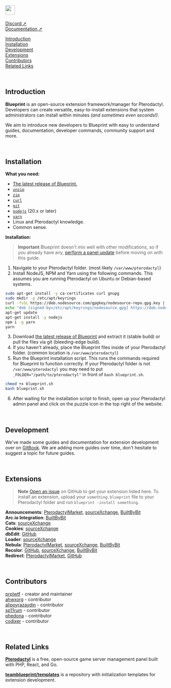 <h2><img src="https://i.imgur.com/nBYQ4Bl.png" style="height:30px;padding-right:1px"></img></h2>

[Discord ➚](https://ptero.shop/community)\
[Documentation ➚](https://ptero.shop/docs)

[Introduction](#introduction)\
[Installation](#installation)\
[Development](#development)\
[Extensions](#extensions)\
[Contributors](#contributors)\
[Related Links](#related-links)

<br/>

## Introduction
**Blueprint** is an open-source extension framework/manager for Pterodactyl. Developers can create versatile, easy-to-install extensions that system administrators can install within minutes *(and sometimes even seconds!)*.

We aim to introduce new developers to Blueprint with easy to understand guides, documentation, developer commands, community support and more.

<br/>

## Installation
**What you need:**
* [The latest release of Blueprint.](https://github.com/teamblueprint/main/releases/latest)
* [`unzip`](https://pkgs.org/download/unzip)
* [`zip`](https://pkgs.org/download/zip)
* [`curl`](https://github.com/curl/curl)
* [`git`](https://github.com/git/git)
* [`nodejs`](https://nodejs.org) (20.x or later)
* [`yarn`](https://yarnpkg.com/)
* Linux and Pterodactyl knowledge.
* Common sense.

**Installation:**
> **Important**
> Blueprint doesn't mix well with other modifications, so if you already have any, [perform a panel update](https://pterodactyl.io/panel/1.0/updating.html) before moving on with this guide.
1. Navigate to your Pterodactyl folder. (most likely `/var/www/pterodactyl`)
2. Install NodeJS, NPM and Yarn using the following commands. This assumes you are running Pterodactyl on Ubuntu or Debian-based systems.
```sh
sudo apt-get install -y ca-certificates curl gnupg
sudo mkdir -p /etc/apt/keyrings
curl -fsSL https://deb.nodesource.com/gpgkey/nodesource-repo.gpg.key | sudo gpg --dearmor -o /etc/apt/keyrings/nodesource.gpg
echo "deb [signed-by=/etc/apt/keyrings/nodesource.gpg] https://deb.nodesource.com/node_20.x nodistro main" | tee /etc/apt/sources.list.d/nodesource.list
apt-get update
apt-get install -y nodejs
npm i -g yarn
yarn
```
3. Download [the latest release of Blueprint](https://github.com/teamblueprint/main/releases/latest) and extract it (stable build) or pull the files via git (bleeding-edge build).
4. If you haven't already, place the Blueprint files inside of your Pterodactyl folder. (common location is `/var/www/pterodactyl`)
5. Run the Blueprint installation script. This runs the commands required for Blueprint to function correctly. If your Pterodactyl folder is not `/var/www/pterodactyl` you may need to put `_FOLDER="/path/to/pterodactyl"` in front of `bash blueprint.sh`.
```sh
chmod +x blueprint.sh
bash blueprint.sh
```
6. After waiting for the installation script to finish, open up your Pterodactyl admin panel and click on the puzzle icon in the top right of the website.

<br/>

## Development
We've made some guides and documentation for extension development over on [GitBook](https://ptero.shop/docs). We are adding more guides over time, don't hesitate to suggest a topic for future guides.

<br/>

## Extensions
> **Note**
> [Open an issue](https://github.com/teamblueprint/main/issues) on GitHub to get your extension listed here. To install an extension, upload your `something.blueprint` file to your Pterodactyl folder and run `blueprint -install something`.

**Announcements**: [PterodactylMarket](https://pterodactylmarket.com/resource/679), [sourceXchange](https://www.sourcexchange.net/products/announcements), [BuiltByBit](https://builtbybit.com/resources/announcements-for-blueprint.32546/)\
**Arc.io Integration**: [BuiltByBit](https://builtbybit.com/resources/pterodactyl-v1-addon-arc-integration.32109/)\
**Cats**: [sourceXchange](https://www.sourcexchange.net/products/cats)\
**Cookies**: [sourceXchange](https://www.sourcexchange.net/products/cookies)\
**dbEdit**: [GitHub](https://github.com/prplwtf/blueprint-dbedit)\
**Loader**: [sourceXchange](https://www.sourcexchange.net/products/loader)\
**Nebula**: [PterodactylMarket](https://pterodactylmarket.com/resource/698), [sourceXchange](https://www.sourcexchange.net/products/nebula), [BuiltByBit](https://builtbybit.com/resources/nebula-for-blueprint.32442/)\
**Recolor**: [GitHub](https://github.com/sp11rum/recolor), [sourceXchange](https://www.sourcexchange.net/products/recolor), [BuiltByBit](https://builtbybit.com/resources/recolor.33818/)\
**Redirect**: [PterodactylMarket](https://pterodactylmarket.com/resource/664), [GitHub](https://github.com/prplwtf/blueprint-redirect)

<br/>

## Contributors
[prplwtf](https://github.com/prplwtf) - creator and maintainer\
[ahwxorg](https://github.com/ahwxorg) - contributor\
[alipoyrazaydin](https://github.com/alipoyrazaydin) - contributor\
[sp11rum](https://github.com/sp11rum) - contributor\
[phedona](https://github.com/Phedona) - contributor\
[codixer](https://github.com/Codixer) - contributor

<br/>

## Related Links
[**Pterodactyl**](https://pterodactyl.io/) is a free, open-source game server management panel built with PHP, React, and Go.

[**teamblueprint/templates**](https://github.com/teamblueprint/templates) is a repository with initialization templates for extension development.
